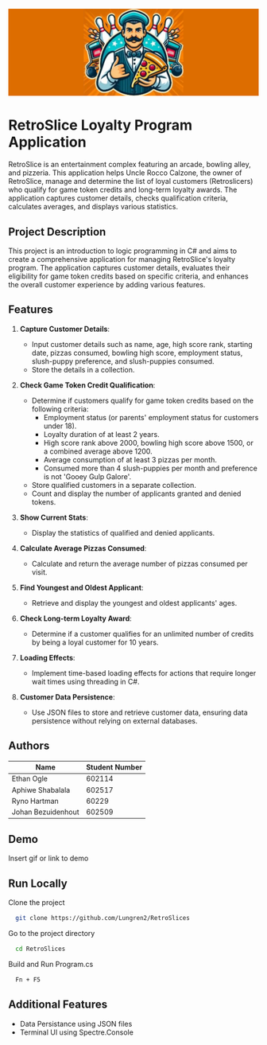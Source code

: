 ![Logo](logo.png)

# RetroSlice Loyalty Program Application

RetroSlice is an entertainment complex featuring an arcade, bowling alley, and pizzeria. This application helps Uncle Rocco Calzone, the owner of RetroSlice, manage and determine the list of loyal customers (Retroslicers) who qualify for game token credits and long-term loyalty awards. The application captures customer details, checks qualification criteria, calculates averages, and displays various statistics.

## Project Description

This project is an introduction to logic programming in C# and aims to create a comprehensive application for managing RetroSlice's loyalty program. The application captures customer details, evaluates their eligibility for game token credits based on specific criteria, and enhances the overall customer experience by adding various features.

## Features

1. **Capture Customer Details**:

   - Input customer details such as name, age, high score rank, starting date, pizzas consumed, bowling high score, employment status, slush-puppy preference, and slush-puppies consumed.
   - Store the details in a collection.

2. **Check Game Token Credit Qualification**:

   - Determine if customers qualify for game token credits based on the following criteria:
     - Employment status (or parents' employment status for customers under 18).
     - Loyalty duration of at least 2 years.
     - High score rank above 2000, bowling high score above 1500, or a combined average above 1200.
     - Average consumption of at least 3 pizzas per month.
     - Consumed more than 4 slush-puppies per month and preference is not 'Gooey Gulp Galore'.
   - Store qualified customers in a separate collection.
   - Count and display the number of applicants granted and denied tokens.

3. **Show Current Stats**:

   - Display the statistics of qualified and denied applicants.

4. **Calculate Average Pizzas Consumed**:

   - Calculate and return the average number of pizzas consumed per visit.

5. **Find Youngest and Oldest Applicant**:

   - Retrieve and display the youngest and oldest applicants' ages.

6. **Check Long-term Loyalty Award**:

   - Determine if a customer qualifies for an unlimited number of credits by being a loyal customer for 10 years.

7. **Loading Effects**:

   - Implement time-based loading effects for actions that require longer wait times using threading in C#.

8. **Customer Data Persistence**:
   - Use JSON files to store and retrieve customer data, ensuring data persistence without relying on external databases.

## Authors

| Name               | Student Number |
| ------------------ | -------------- |
| Ethan Ogle         | 602114         |
| Aphiwe Shabalala   | 602517         |
| Ryno Hartman       | 60229          |
| Johan Bezuidenhout | 602509         |

## Demo

Insert gif or link to demo

## Run Locally

Clone the project

```bash
  git clone https://github.com/Lungren2/RetroSlices
```

Go to the project directory

```bash
  cd RetroSlices
```

Build and Run Program.cs

```bash
  Fn + F5
```

## Additional Features

- Data Persistance using JSON files
- Terminal UI using Spectre.Console
